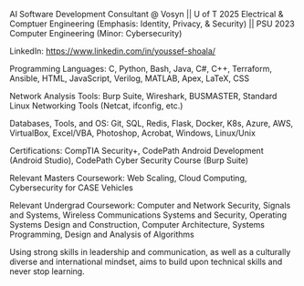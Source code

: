 AI Software Development Consultant @ Vosyn || U of T 2025 Electrical & Comptuer Engineering (Emphasis: Identity, Privacy, & Security) || PSU 2023 Computer Engineering (Minor: Cybersecurity)

LinkedIn: https://www.linkedin.com/in/youssef-shoala/

Programming Languages: C, Python, Bash, Java, C#, C++, Terraform, Ansible, HTML, JavaScript, Verilog, MATLAB, Apex, LaTeX, CSS 

Network Analysis Tools: Burp Suite, Wireshark, BUSMASTER, Standard Linux Networking Tools (Netcat, ifconfig, etc.) 

Databases, Tools, and OS: Git, SQL, Redis, Flask, Docker, K8s, Azure, AWS, VirtualBox, Excel/VBA, Photoshop, Acrobat, Windows, Linux/Unix 

Certifications: CompTIA Security+, CodePath Android Development (Android Studio), CodePath Cyber Security Course (Burp Suite)

Relevant Masters Coursework: 
Web Scaling, Cloud Computing, Cybersecurity for CASE Vehicles

Relevant Undergrad Coursework: 
Computer and Network Security, Signals and Systems, Wireless Communications Systems and Security, Operating Systems Design and Construction, Computer Architecture, Systems Programming, Design and Analysis of Algorithms

Using strong skills in leadership and communication, as well as a culturally diverse and international mindset, aims to build upon technical skills and never stop learning.
